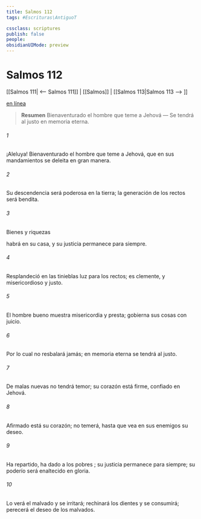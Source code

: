 ```yaml
---
title: Salmos 112
tags: #Escrituras\AntiguoT

cssclass: scriptures
publish: false
people:
obsidianUIMode: preview
---
```


# Salmos 112
[[Salmos 111| <-- Salmos 111]] | [[Salmos]] | [[Salmos 113|Salmos 113 --> ]]

[en línea](https://churchofjesuschrist.org/study/scriptures/ot/ps/112?lang=spa)

> __Resumen__
Bienaventurado el hombre que teme a Jehová — Se tendrá al justo en memoria eterna.

###### 1 
¡Aleluya!
Bienaventurado el hombre que teme a Jehová,
que en sus mandamientos se deleita en gran manera.

###### 2 
Su 
descendencia
 será poderosa en la tierra;
la generación de los rectos será bendita.

###### 3 
Bienes y 
riquezas
 
habrá
 en su casa,
y su justicia permanece para siempre.

###### 4 
Resplandeció en las tinieblas 
luz
 para los rectos;
es clemente, y misericordioso y justo.

###### 5 
El hombre bueno muestra misericordia y presta;
gobierna sus cosas con juicio.

###### 6 
Por lo cual no resbalará jamás;
en memoria eterna se tendrá al justo.

###### 7 
De malas nuevas no tendrá temor;
su corazón está firme, confiado en Jehová.

###### 8 
Afirmado está su corazón; no temerá,
hasta que vea en sus enemigos 
su deseo.

###### 9 
Ha repartido, ha dado a los 
pobres
;
su justicia permanece para siempre;
su 
poderío
 será enaltecido en gloria.

###### 10 
Lo verá el malvado y se irritará;
rechinará los dientes y se consumirá;
perecerá el deseo de los malvados.

